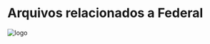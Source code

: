 # Arquivos relacionados a Federal

![logo](https://www.federalcomp.com.br/Eshop.Admin/Imagens/y8gfawgt9k/logoFederal.png)